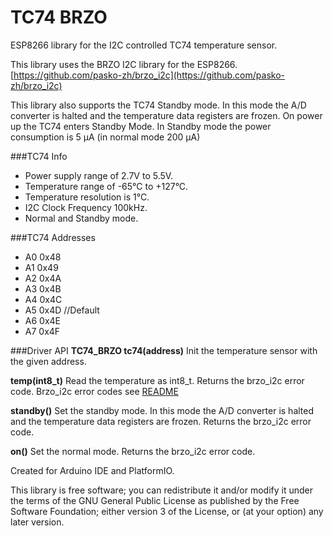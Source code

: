 # TC74 BRZO

ESP8266 library for the I2C controlled TC74 temperature sensor.

This library uses the BRZO I2C library for the ESP8266.
[https://github.com/pasko-zh/brzo_i2c](https://github.com/pasko-zh/brzo_i2c)


This library also supports the TC74 Standby mode.
In this mode the A/D converter is halted and the temperature data registers are frozen.
On power up the TC74 enters Standby Mode.
In Standby mode the power consumption is 5 µA (in normal mode 200 μA)

###TC74 Info
- Power supply range of 2.7V to 5.5V.
- Temperature range of -65°C to +127°C.
- Temperature resolution is 1°C.
- I2C Clock Frequency 100kHz.
- Normal and Standby mode.

###TC74 Addresses
  - A0	0x48
  - A1	0x49
  - A2	0x4A
  - A3	0x4B
  - A4	0x4C
  - A5	0x4D //Default
  - A6	0x4E
  - A7	0x4F
  
###Driver API
**TC74_BRZO tc74(address)**
Init the temperature sensor with the given address.

**temp(int8_t)**
Read the temperature as int8_t. Returns the brzo_i2c error code.
Brzo_i2c error codes see [README](https://github.com/pasko-zh/brzo_i2c/blob/master/README.md)

**standby()**
Set the standby mode. In this mode the A/D converter is halted and the temperature data registers are frozen.
Returns the brzo_i2c error code.

**on()**
Set the normal mode. Returns the brzo_i2c error code.



Created for Arduino IDE and PlatformIO.


This library is free software; you can redistribute it and/or
modify it under the terms of the GNU General Public
License as published by the Free Software Foundation; either
version 3 of the License, or (at your option) any later version.

